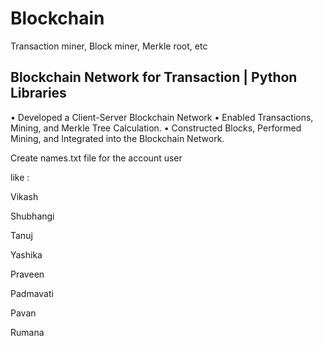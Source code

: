 # Blockchain
Transaction miner, Block miner, Merkle root, etc


## Blockchain Network for Transaction | Python Libraries 
• Developed a Client-Server Blockchain Network 
• Enabled Transactions, Mining, and Merkle Tree Calculation. 
• Constructed Blocks, Performed Mining, and Integrated into the Blockchain Network.

Create names.txt file for the account user 

like :

Vikash

Shubhangi

Tanuj

Yashika

Praveen

Padmavati

Pavan

Rumana


